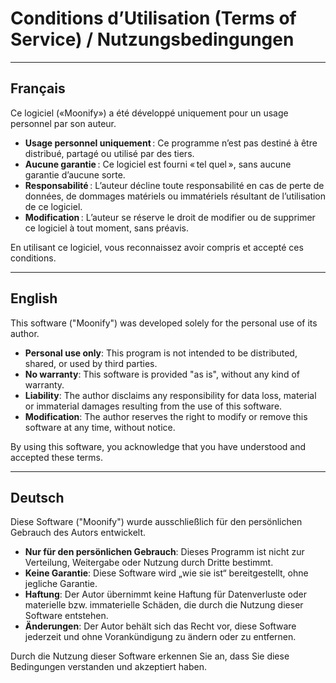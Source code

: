 # Conditions d’Utilisation (Terms of Service) / Nutzungsbedingungen

---

## Français

Ce logiciel («Moonify») a été développé uniquement pour un usage personnel par son auteur.

- **Usage personnel uniquement** : Ce programme n’est pas destiné à être distribué, partagé ou utilisé par des tiers.
- **Aucune garantie** : Ce logiciel est fourni « tel quel », sans aucune garantie d’aucune sorte.
- **Responsabilité** : L’auteur décline toute responsabilité en cas de perte de données, de dommages matériels ou immatériels résultant de l’utilisation de ce logiciel.
- **Modification** : L’auteur se réserve le droit de modifier ou de supprimer ce logiciel à tout moment, sans préavis.

En utilisant ce logiciel, vous reconnaissez avoir compris et accepté ces conditions.

---

## English

This software ("Moonify") was developed solely for the personal use of its author.

- **Personal use only**: This program is not intended to be distributed, shared, or used by third parties.
- **No warranty**: This software is provided "as is", without any kind of warranty.
- **Liability**: The author disclaims any responsibility for data loss, material or immaterial damages resulting from the use of this software.
- **Modification**: The author reserves the right to modify or remove this software at any time, without notice.

By using this software, you acknowledge that you have understood and accepted these terms.

---

## Deutsch

Diese Software ("Moonify") wurde ausschließlich für den persönlichen Gebrauch des Autors entwickelt.

- **Nur für den persönlichen Gebrauch**: Dieses Programm ist nicht zur Verteilung, Weitergabe oder Nutzung durch Dritte bestimmt.
- **Keine Garantie**: Diese Software wird „wie sie ist“ bereitgestellt, ohne jegliche Garantie.
- **Haftung**: Der Autor übernimmt keine Haftung für Datenverluste oder materielle bzw. immaterielle Schäden, die durch die Nutzung dieser Software entstehen.
- **Änderungen**: Der Autor behält sich das Recht vor, diese Software jederzeit und ohne Vorankündigung zu ändern oder zu entfernen.

Durch die Nutzung dieser Software erkennen Sie an, dass Sie diese Bedingungen verstanden und akzeptiert haben.